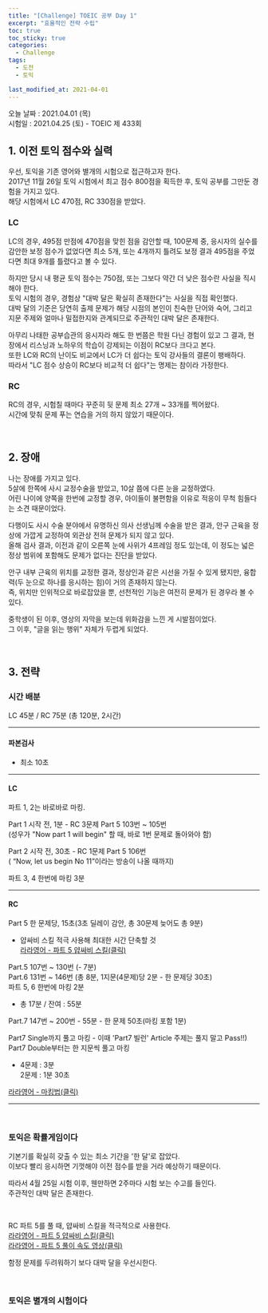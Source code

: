 ```yaml
---
title: "[Challenge] TOEIC 공부 Day 1"
excerpt: "효율적인 전략 수립"
toc: true
toc_sticky: true
categories:
  - Challenge
tags:
  - 도전
  - 토익

last_modified_at: 2021-04-01
---
```


오늘 날짜 : 2021.04.01 (목) <br/>
시험일 : 2021.04.25 (토) - TOEIC 제 433회

## 1. 이전 토익 점수와 실력

우선, 토익을 기존 영어와 별개의 시험으로 접근하고자 한다.  
2017년 11월 26일 토익 시험에서 최고 점수 800점을 획득한 후, 토익 공부를 그만둔 경험을 가지고 있다.  
해당 시험에서 LC 470점, RC 330점을 받았다.

### LC
  
LC의 경우, 495점 만점에 470점을 맞힌 점을 감안할 때, 100문제 중, 응시자의 실수를 감안한 보정 점수가 없었다면 최소 5개, 또는 4개까지 틀려도 보정 결과 495점을 주었다면 최대 9개를 틀렸다고 볼 수 있다.  

하지만 당시 내 평균 토익 점수는 750점, 또는 그보다 약간 더 낮은 점수란 사실을 직시해야 한다.  
토익 시험의 경우, 경험상 "대박 달은 확실히 존재한다"는 사실을 직접 확인했다.  
대박 달의 기준은 당연히 출제 문제가 해당 시점의 본인이 친숙한 단어와 숙어, 그리고 지문 주제와 얼마나 밀접한지와 관계되므로 주관적인 대박 달은 존재한다.  

아무리 나태한 공부습관의 응시자라 해도 한 번쯤은 학원 다닌 경험이 있고 그 결과, 현장에서 리스닝과 노하우의 학습이 강제되는 이점이 RC보다 크다고 본다.  
또한 LC와 RC의 난이도 비교에서 LC가 더 쉽다는 토익 강사들의 결론이 팽배하다.  
따라서 "LC 점수 상승이 RC보다 비교적 더 쉽다"는 명제는 참이라 가정한다.


### RC

RC의 경우, 시험칠 때마다 꾸준히 뒷 문제 최소 27개 ~ 33개를 찍어왔다.  
시간에 맞춰 문제 푸는 연습을 거의 하지 않았기 때문이다.  

<br/>

## 2. 장애

나는 장애를 가지고 있다.  
5살에 한쪽에 사시 교정수술을 받았고, 10살 쯤에 다른 눈을 교정하였다.  
어린 나이에 양쪽을 한번에 교정할 경우, 아이들이 불편함을 이유로 적응이 무척 힘들다는 소견 때문이었다.

다행이도 사시 수술 분야에서 유명하신 의사 선생님께 수술을 받은 결과, 안구 근육을 정상에 가깝게 교정하여 외관상 전혀 문제가 되지 않고 있다.  
올해 검사 결과, 이전과 같이 오른쪽 눈에 사위가 4프레임 정도 있는데, 이 정도는 넓은 정상 범위에 포함해도 문제가 없다는 진단을 받았다.  

안구 내부 근육의 위치를 교정한 결과, 정상인과 같은 시선을 가질 수 있게 됐지만, 융합력(두 눈으로 하나를 응시하는 힘)이 거의 존재하지 않는다.  
즉, 위치만 인위적으로 바로잡았을 뿐, 선천적인 기능은 여전히 문제가 된 경우라 볼 수 있다.  

중학생이 된 이후, 영상의 자막을 보는데 위화감을 느낀 게 시발점이었다.  
그 이후, "글을 읽는 행위" 자체가 두렵게 되었다.  

<br/>

## 3. 전략

### 시간 배분

LC 45분 / RC 75분 (총 120분, 2시간)

--------------------------------------
#### 파본검사

- 최소 10초

--------------------------------------

#### LC

파트 1, 2는 바로바로 마킹.

Part 1 시작 전, 1분 - RC 3문제 Part 5 103번 ~ 105번  
(성우가 "Now part 1 will begin" 할 때, 바로 1번 문제로 돌아와야 함)
 
Part 2 시작 전, 30초 - RC 1문제 Part 5 106번  
( “Now, let us begin No 11”이라는 방송이 나올 때까지)

파트 3, 4 한번에 마킹 3분  

--------------------------------------

#### RC

Part 5 한 문제당, 15초(3초 딜레이 감안, 총 30문제 늦어도 총 9분)  
- 얍싸비 스킬 적극 사용해 최대한 시간 단축할 것  
[라라영어 - 파트 5 얍싸비 스킬(클릭)](https://youtu.be/lLmNMmN86_Q)

Part.5 107번 ~ 130번 (- 7분)  
Part.6 131번 ~ 146번 (총 8분, 1지문(4문제)당 2분 - 한 문제당 30초)  
파트 5, 6 한번에 마킹 2분

- 총 17분 / 잔여 : 55분

Part.7 147번 ~ 200번 - 55분 - 한 문제 50초(마킹 포함 1분)

Part7 Single까지 풀고 마킹 - 이때 'Part7 빌런' Article 주제는 풀지 말고 Pass!!)  
Part7 Double부터는 한 지문씩 풀고 마킹

- 4문제 : 3분  
2문제 : 1분 30초  

[라라영어 - 마킹법(클릭)](https://blog.naver.com/toeictoeic1/222281950324)

--------------------------------------

<br/>

### 토익은 확률게임이다

기본기를 확실히 갖출 수 있는 최소 기간을 '한 달'로 잡았다.  
이보다 빨리 응시하면 기껏해야 이전 점수를 받을 거라 예상하기 때문이다.

따라서 4월 25일 시험 이후, 웬만하면 2주마다 시험 보는 수고를 들인다.  
주관적인 대박 달은 존재한다.

<br/>

RC 파트 5를 풀 때, 얍싸비 스킬을 적극적으로 사용한다.  
[라라영어 - 파트 5 얍싸비 스킬(클릭)](https://youtu.be/lLmNMmN86_Q)  
[라라영어 - 파트 5 풀이 속도 영상(클릭)](https://youtu.be/XvcrT_2bSTA?list=PL2V_r90Ub3ciwc-1OVtWm_hDHS_k2fZ_m)

함정 문제를 두려워하기 보다 대박 달을 우선시한다.

<br/>

### 토익은 별개의 시험이다











